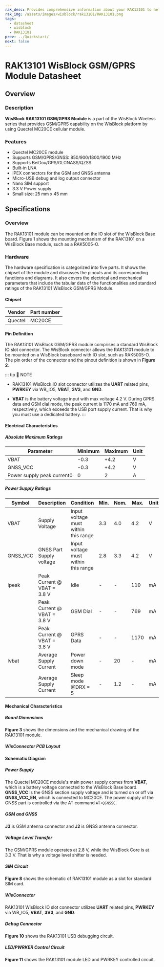 ```yaml
---
rak_desc: Provides comprehensive information about your RAK13101 to help you use it. This information includes technical specifications, characteristics, and requirements, and it also discusses the device components.
rak_img: /assets/images/wisblock/rak13101/RAK13101.png
tags:
  - datasheet
  - wisblock
  - RAK13101
prev: ../Quickstart/
next: false
---
```


# RAK13101 WisBlock GSM/GPRS Module Datasheet

## Overview

### Description

**WisBlock RAK13101 GSM/GPRS Module** is a part of the WisBlock Wireless series that provides GSM/GPRS capability on the WisBlock platform by using Quectel MC20CE cellular module.

### Features

- Quectel MC20CE module
- Supports GSM/GPRS/GNSS: 850/900/1800/1900&nbsp;MHz
- Supports BeiDou/GPS/GLONASS/QZSS
- Built-in LNA
- IPEX connectors for the GSM and GNSS antenna
- Micro-USB debug and log output connector
- Nano SIM support
- 3.3&nbsp;V Power supply
- Small size: 25&nbsp;mm x 45&nbsp;mm


## Specifications

### Overview

The RAK13101 module can be mounted on the IO slot of the WisBlock Base board. Figure 1 shows the mounting mechanism of the RAK13101 on a WisBlock Base module, such as a RAK5005-O.

<rk-img
  src="/assets/images/wisblock/rak13101/datasheet/mounting-mechanism.png"
  width="60%"
  caption="RAK13101 mounting mechanism on a WisBlock Base module"
/>

### Hardware

The hardware specification is categorized into five parts. It shows the chipset of the module and discusses the pinouts and its corresponding functions and diagrams. It also covers the electrical and mechanical parameters that include the tabular data of the functionalities and standard ratings of the RAK13101 WisBlock GSM/GPRS Module.

#### Chipset

| Vendor  | Part number |
| ------- | ----------- |
| Quectel | MC20CE      |

#### Pin Definition

The RAK13101 WisBlock GSM/GPRS module comprises a standard WisBlock IO slot connector. The WisBlock connector allows the RAK13101 module to be mounted on a WisBlock baseboard with IO slot, such as RAK5005-O. The pin order of the connector and the pinout definition is shown in **Figure 2**.

<rk-img
  src="/assets/images/wisblock/rak13101/datasheet/pin_definition.svg"
  width="90%"
  caption="RAK13101 Connector Pin Definition"
/>

::: tip 📝 NOTE
- RAK13101 WisBlock IO slot connector utilizes the **UART** related pins, **PWRKEY** via WB_IO5, **VBAT**, **3V3**, and **GND**.

- **VBAT** is the battery voltage input with max voltage 4.2&nbsp;V. During GPRS data and GSM dial mode, the peak current is 1170&nbsp;mA and 769&nbsp;mA, respectively, which exceeds the USB port supply current. That is why you must use a dedicated battery.
:::

#### Electrical Characteristics

##### Absolute Maximum Ratings

| Parameter                  | Minimum | Maximum | Unit |
| -------------------------- | ------- | ------- | ---- |
| VBAT                       | -0.3    | +4.2    | V    |
| GNSS_VCC                   | -0.3    | +4.2    | V    |
| Power supply peak current0 | 0       | 2       | A    |

##### Power Supply Ratings

| Symbol   | Description                      | Condition                            | Min. | Nom. | Max. | Unit |
| -------- | -------------------------------- | ------------------------------------ | ---- | ---- | ---- | ---- |
| VBAT     | Supply Voltage                   | Input voltage must within this range | 3.3  | 4.0  | 4.2  | V    |
| GNSS_VCC | GNSS Part Supply voltage         | Input voltage must within this range | 2.8  | 3.3  | 4.2  | V    |
| Ipeak    | Peak Current @ VBAT = 3.8&nbsp;V | Idle                                 | -    | -    | 110  | mA   |
|          | Peak Current @ VBAT = 3.8&nbsp;V | GSM Dial                             | -    | -    | 769  | mA   |
|          | Peak Current @ VBAT = 3.8&nbsp;V | GPRS Data                            | -    | -    | 1170 | mA   |
| Ivbat    | Average Supply Current           | Power down mode                      | -    | 20   | -    | mA   |
|          | Average Supply Current           | Sleep mode @DRX = 5                  | -    | 1.2  | -    | mA   |

#### Mechanical Characteristics

##### Board Dimensions

**Figure 3** shows the dimensions and the mechanical drawing of the RAK13101 module.

<rk-img
  src="/assets/images/wisblock/rak13101/datasheet/mechanical_drawing.png"
  width="50%"
  caption="RAK13101 Mechanical Drawing"
/>

##### WisConnector PCB Layout

<rk-img
  src="/assets/images/wisblock/rak13101/datasheet/MxxS1003K6M.png"
  width="100%"
  caption="WisConnector PCB Footprint and Recommendations"
/>

#### Schematic Diagram

##### Power Supply

The Quectel MC20CE module's main power supply comes from **VBAT**, which is a battery voltage connected to the WisBlock Base board. **GNSS_VCC** is the GNSS section supply voltage and is turned on or off via **GNSS_VCC_EN**, which is connected to MC20CE. The power supply of the GNSS part is controlled via the AT command `AT+QGNSSC`.

<rk-img
  src="/assets/images/wisblock/rak13101/datasheet/power_supply.png"
  width="90%"
  caption="RAK13101 Power Supply"
/>

##### GSM and GNSS

**J3** is GSM antenna connector and **J2** is GNSS antenna connector.

<rk-img
  src="/assets/images/wisblock/rak13101/datasheet/gsm_gprs_antenna.png"
  width="80%"
  caption="RAK13101 GSM and GNSS Antenna Circuit"
/>

##### Voltage Level Transfer

The GSM/GPRS module operates at 2.8&nbsp;V, while the WisBlock Core is at 3.3&nbsp;V. That is why a voltage level shifter is needed.

<rk-img
  src="/assets/images/wisblock/rak13101/datasheet/voltage_shifter.png"
  width="60%"
  caption="RAK13101 Voltage Level Shifter Circuit"
/>

##### SIM Circuit

**Figure 8** shows the schematic of RAK13101 module as a slot for standard SIM card.

<rk-img
  src="/assets/images/wisblock/rak13101/datasheet/sim_circuit.png"
  width="90%"
  caption="RAK13101 GSM/GPRS Module SIM Circuit"
/>

##### WisConnector

RAK13101 WisBlock IO slot connector utilizes **UART** related pins, **PWRKEY** via WB_IO5, **VBAT**, **3V3**, and **GND**.

<rk-img
  src="/assets/images/wisblock/rak13101/datasheet/io_connector.png"
  width="30%"
  caption="RAK13101 IO Slot Connector"
/>

##### Debug Connector

**Figure 10** shows the RAK13101 USB debugging circuit.

<rk-img
  src="/assets/images/wisblock/rak13101/datasheet/usb_debug.png"
  width="50%"
  caption="RAK13101 USB Debugging"
/>

##### LED/PWRKER Control Circuit

**Figure 11** shows the RAK13101 module LED and PWRKEY controlled circuit.

<rk-img
  src="/assets/images/wisblock/rak13101/datasheet/led_pwrkey.png"
  width="60%"
  caption="RAK13101 Module LED PWRKEY Control Circuit"
/>

